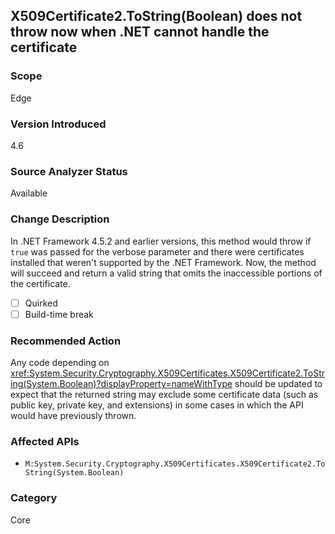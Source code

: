 ## X509Certificate2.ToString(Boolean) does not throw now when .NET cannot handle the certificate

### Scope
Edge

### Version Introduced
4.6

### Source Analyzer Status
Available

### Change Description

In .NET Framework 4.5.2 and earlier versions, this method would throw if `true` was passed for the verbose
parameter and there were certificates installed that weren't supported by the
.NET Framework. Now, the method will succeed and return a valid string that
omits the inaccessible portions of the certificate.

- [ ] Quirked
- [ ] Build-time break

### Recommended Action

Any code depending on
<xref:System.Security.Cryptography.X509Certificates.X509Certificate2.ToString(System.Boolean)?displayProperty=nameWithType>
should be updated to expect that the returned string may exclude some
certificate data (such as public key, private key, and extensions) in some cases
in which the API would have previously thrown.

### Affected APIs
* `M:System.Security.Cryptography.X509Certificates.X509Certificate2.ToString(System.Boolean)`

### Category
Core

<!-- breaking change id: 76 -->
